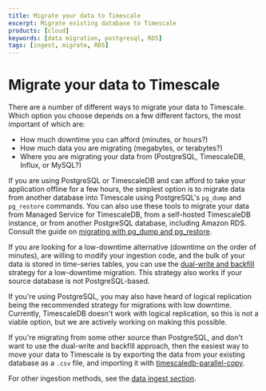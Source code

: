 ```yaml
---
title: Migrate your data to Timescale
excerpt: Migrate existing database to Timescale
products: [cloud]
keywords: [data migration, postgresql, RDS]
tags: [ingest, migrate, RDS]
---
```


# Migrate your data to Timescale

There are a number of different ways to migrate your data to Timescale. Which
option you choose depends on a few different factors, the most important of
which are:

- How much downtime you can afford (minutes, or hours?)
- How much data you are migrating (megabytes, or terabytes?)
- Where you are migrating your data from (PostgreSQL, TimescaleDB, Influx, or MySQL?)

If you are using PostgreSQL or TimescaleDB and can afford to take your
application offline for a few hours, the simplest option is to migrate data
from another database into Timescale using PostgreSQL's `pg_dump` and
`pg_restore` commands.
You can also use these tools to migrate your data from Managed Service for
TimescaleDB, from a self-hosted TimescaleDB instance, or from another
PostgreSQL database, including Amazon RDS. Consult the guide on [migrating with
pg_dump and pg_restore][pg-dump-restore].

If you are looking for a low-downtime alternative (downtime on the order of
minutes), are willing to modify your ingestion code, and the bulk of your data
is stored in time-series tables, you can use the [dual-write and backfill][dual-write]
strategy for a low-downtime migration. This strategy also works if your source
database is not PostgreSQL-based.

If you're using PostgreSQL, you may also have heard of logical replication
being the recommended strategy for migrations with low downtime. Currently,
TimescaleDB doesn't work with logical replication, so this is not a viable
option, but we are actively working on making this possible.

If you're migrating from some other source than PostgreSQL, and don't want to
use the dual-write and backfill approach, then the easiest way to move your
data to Timescale is by exporting the data from your existing database as a
`.csv` file, and importing it with [timescaledb-parallel-copy][parallel-copy].

For other ingestion methods, see the [data ingest section][data-ingest].

[data-ingest]: /use-timescale/:currentVersion:/ingest-data/
[dual-write]: /migrate/:currentVersion:/dual-write-and-backfill/
[pg-dump-restore]: /migrate/:currentVersion:/pg-dump-and-restore/
[parallel-copy]: /use-timescale/:currentVersion:/ingest-data/import-csv/
[troubleshooting]: /migrate/:currentVersion:/troubleshooting/
